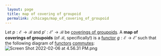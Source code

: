```yaml
---
 layout: page
 title: map of covering of groupoid
 permalink: /chicago/map_of_covering_of_groupoid
---
```

Let $p:\mathcal E\to\mathcal B$ and $p':\mathcal E'\to \mathcal B$ be [coverings of groupoids](https://defsmath.github.io/DefsMath/commutative_diagram). A **map of coverings of groupoids** (of $\mathcal B$, specifically!) is a [functor](https://defsmath.github.io/DefsMath/covering_of_groupoids) $g:\mathcal E\to\mathcal E'$ such that the following diagram of [functors](https://defsmath.github.io/DefsMath/functor) [commutes](https://defsmath.github.io/DefsMath/functor):![Screen Shot 2022-02-06 at 4.56.31 PM.png](https://defsmath.github.io/DefsMath/commutative_diagram)

